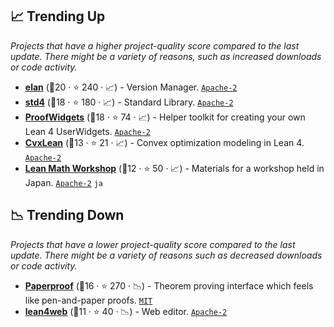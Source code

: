 ## 📈 Trending Up

_Projects that have a higher project-quality score compared to the last update. There might be a variety of reasons, such as increased downloads or code activity._

- <b><a href="https://github.com/leanprover/elan">elan</a></b> (🥈20 · ⭐ 240 · 📈) - Version Manager. <code><a href="http://bit.ly/3nYMfla">Apache-2</a></code>
- <b><a href="https://github.com/leanprover/std4">std4</a></b> (🥉18 · ⭐ 180 · 📈) - Standard Library. <code><a href="http://bit.ly/3nYMfla">Apache-2</a></code>
- <b><a href="https://github.com/leanprover-community/ProofWidgets4">ProofWidgets</a></b> (🥇18 · ⭐ 74 · 📈) - Helper toolkit for creating your own Lean 4 UserWidgets. <code><a href="http://bit.ly/3nYMfla">Apache-2</a></code>
- <b><a href="https://github.com/verified-optimization/CvxLean">CvxLean</a></b> (🥈13 · ⭐ 21 · 📈) - Convex optimization modeling in Lean 4. <code><a href="http://bit.ly/3nYMfla">Apache-2</a></code>
- <b><a href="https://github.com/yuma-mizuno/lean-math-workshop">Lean Math Workshop</a></b> (🥇12 · ⭐ 50 · 📈) - Materials for a workshop held in Japan. <code><a href="http://bit.ly/3nYMfla">Apache-2</a></code> <code>ja</code>

## 📉 Trending Down

_Projects that have a lower project-quality score compared to the last update. There might be a variety of reasons such as decreased downloads or code activity._

- <b><a href="https://github.com/Paper-Proof/paperproof">Paperproof</a></b> (🥉16 · ⭐ 270 · 📉) - Theorem proving interface which feels like pen-and-paper proofs. <code><a href="http://bit.ly/34MBwT8">MIT</a></code>
- <b><a href="https://live.lean-lang.org/">lean4web</a></b> (🥉11 · ⭐ 40 · 📉) - Web editor. <code><a href="http://bit.ly/3nYMfla">Apache-2</a></code>
